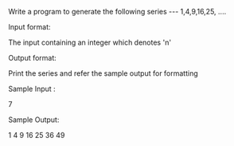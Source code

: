 Write a program to generate the following series --- 1,4,9,16,25, .... 

Input format: 

The input containing an integer which denotes 'n' 

Output format: 

Print the series and refer the sample output for formatting

Sample Input :

7

Sample Output:

1 4 9 16 25 36 49 
